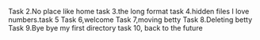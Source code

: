 Task 2.No place like home
task 3.the long format
task 4.hidden files
I love numbers.task 5
Task 6,welcome
Task 7,moving betty
Task 8.Deleting betty
Task 9.Bye bye my first directory
task 10, back to the future

